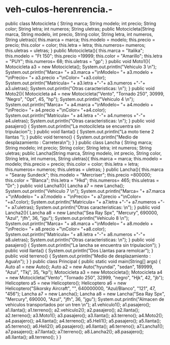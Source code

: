 # veh-culos-herenrencia.-
public class Motocicleta {     String marca;     String modelo;     int precio;     String color;     String letra;     int numeros;     String uletras;          public Motocicleta(String marca, String modelo, int precio, String color, String letra, int numeros, String uletras){         this.marca = marca;         this.modelo = modelo;         this.precio = precio;         this.color = color;         this.letra = letra;         this.numeros= numeros;         this.uletras = uletras;     }     public Motocicleta(){         this.marca = "Italika";         this.modelo = "Ft 150";         this.precio =19999;         this.color = "Amarillo";         this.letra = "PUY";         this.numeros= 68;         this.uletras = "gp";              }     public void Moto1(){              Motocicleta a3 = new Motocicleta();              System.out.println("Vehiculo 3  \n");         System.out.println("Marca= "+ a3.marca +"\nModelo= "+ a3.modelo + "\nPrecio= "+ a3.precio +"\nColor= "+a3.color);         System.out.println("Matricula= "+ a3.letra +"-"+ a3.numeros +"-"+ a3.uletras);        System.out.println("Otras caracteristicas:  \n");      }     public void Moto2(){             Motocicleta a4 = new Motocicleta("Vento", "Tornado 250", 30999, "Negro", "Opt", 45, "hp");                 System.out.println("Vehiculo 4  \n");      System.out.println("Marca= "+ a4.marca +"\nModelo= "+ a4.modelo + "\nPrecio= "+ a4.precio +"\nColor= "+a4.color);         System.out.println("Matricula= "+ a4.letra +"-"+ a4.numeros +"-"+ a4.uletras);     System.out.println("Otras caracteristicas:  \n");              }     public void pasajero()         {             System.out.println("La motocilcleta se encuentra sin tripulacion");         }         public void llanta()         {         System.out.println("La moto tiene 2 llantas ");         }         public void terreno()         {                         System.out.println("Medio de desplazamiento : Carretera\n"); }      }   public class Lancha {     String marca;     String modelo;     int precio;     String color;     String letra;     int numeros;     String uletras;     public Lancha(String marca, String modelo, int precio, String color, String letra, int numeros, String uletras){         this.marca = marca;         this.modelo = modelo;         this.precio = precio;         this.color = color;         this.letra = letra;         this.numeros= numeros;         this.uletras = uletras;     }     public Lancha(){         this.marca = "Searay Sundeck";         this.modelo = "Mercriser";         this.precio =800000;         this.color = "Blanca";         this.letra = "Hkd";         this.numeros= 465;         this.uletras = "Dr";              }     public void Lancha1(){              Lancha a7 = new Lancha();              System.out.println("Vehiculo 7  \n");         System.out.println("Marca= "+ a7.marca +"\nModelo= "+ a7.modelo + "\nPrecio= "+ a7.precio +"\nColor= "+a7.color);         System.out.println("Matricula= "+ a7.letra +"-"+ a7.numeros +"-"+ a7.uletras);        System.out.println("Otras caracteristicas:  \n");      }     public void Lancha2(){             Lancha a8 = new Lancha("Sea Ray Spx", "Mercury", 690000, "Azul", "jfh", 36, "jgu");                 System.out.println("Vehiculo 8  \n");      System.out.println("Marca= "+ a8.marca +"\nModelo= "+ a8.modelo + "\nPrecio= "+ a8.precio +"\nColor= "+a8.color);         System.out.println("Matricula= "+ a8.letra +"-"+ a8.numeros +"-"+ a8.uletras);     System.out.println("Otras caracteristicas:  \n");              }     public void pasajero()         {             System.out.println("La lancha se encuentra sin tripulacion");         }         public void llanta()         {         System.out.println("Dos Llantas para remolcar");         }         public void terreno()         {                         System.out.println("Medio de desplazamiento : Agua\n"); }      } public class Principal {     public static void main(String[] args)     {      Auto a1 = new Auto();     Auto a2 = new Auto("hyundai", "sedan", 189999, "Azul", "Tkj", 35, "kp");     Motocicleta a3 = new Motocicleta();     Motocicleta a4 = new Motocicleta("Vento", "Tornado 250", 32999, "negro", "Hjk", 42, "jb");       Helicoptero a5 = new Helicoptero();     Helicoptero a6 = new Helicoptero("Sikorsky Aircraft", "", 640000000, "Azul/Blanco", "121", 47, "456");     Lancha a7 = new Lancha();     Lancha a8 = new Lancha("Sea Ray Spx", "Mercury", 690000, "Azul", "jfh", 36, "jgu");     System.out.println("Almacen de vehiculos transportados por un tren  \n");         a1.vehiculo1();          a1.pasajero();         a1.llanta();         a1.terreno();         a2.vehiculo2();         a2.pasajero();         a2.llanta();         a2.terreno();    a3.Moto1();          a3.pasajero();         a3.llanta();         a3.terreno();       a4.Moto2();          a4.pasajero();         a4.llanta();         a4.terreno();             a5.Heli1();          a5.pasajero();         a5.llanta();         a5.terreno();          a6.Heli2();          a6.pasajero();         a6.llanta();         a6.terreno();          a7.Lancha1();         a7.pasajero();         a7.llanta();         a7.terreno();         a8.Lancha2();         a8.pasajero();         a8.llanta();         a8.terreno();         } }
